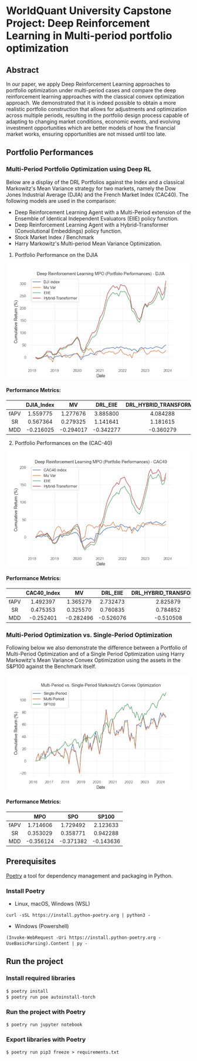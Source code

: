 # WorldQuant University Capstone Project: Deep Reinforcement Learning in Multi-period portfolio optimization

## Abstract
   
In our paper, we apply Deep Reinforcement Learning approaches to portfolio optimization under multi-period cases and compare the deep reinforcement learning approaches with the classical convex optimization approach. We demonstrated that it is indeed possible to obtain a more realistic portfolio construction that allows for adjustments and optimization across multiple periods, resulting in the portfolio design process capable of adapting to changing market conditions, economic events, and evolving investment opportunities which are better models of how the financial market works, ensuring opportunities are not missed until too late.

## Portfolio Performances

### Multi-Period Portfolio Optimization using Deep RL
Below are a display of the DRL Portfolios against the Index and a classical Markowitz's Mean Variance strategy for two markets, namely the Dow Jones Industrial Average (DJIA) and the French Market Index (CAC40). The following models are used in the comparison:
- Deep Reinforcement Learning Agent with a Multi-Period extension of the Ensemble of Identical Independent Evaluators (EIIE) policy function.
- Deep Reinforcement Learning Agent with a Hybrid-Transformer (Convolutional Embeddings) policy function.
- Stock Market Index / Benchmark
- Harry Markowitz's Multi-period Mean Variance Optimization.

1. Portfolio Performance on the DJIA

<img title="DJIA" alt="" src="src/results/portfolio_performances/djia_performances.png">

#### Performance Metrics:

|  | DJIA_Index |	MV | DRL_EIIE | DRL_HYBRID_TRANSFORMER |
| :----: | :----: | :--: | :------: | :-------: |
| fAPV |	1.559775 |	1.277676 | 3.885800 | 4.084288 |
| SR |	0.567364 |	0.279325 | 1.141641 | 1.181615 |
| MDD |	-0.216025 |	-0.294017 | -0.342277 | -0.360279 |


2. Portfolio Performances on the (CAC-40)

<img title="CAC40" alt="" src="src/results/portfolio_performances/cac40_performances.png">

#### Performance Metrics:

|  | CAC40_Index |	MV | DRL_EIIE | DRL_HYBRID_TRANSFORMER |
| :----: | :----: | :--: | :------: | :-------: |
| fAPV |	1.492397 |	1.365279 | 2.732473 | 2.825879 |
| SR |	0.475353 |	0.325570 | 0.760835 | 0.784852 |
| MDD |	-0.252401 |	-0.282496 | -0.526076 | -0.510508 |



### Multi-Period Optimization vs. Single-Period Optimization
Following below we also demonstrate the difference between a Portfolio of Multi-Period Optimization and of a Single Period Optimization using Harry Markowitz's Mean Variance Convex Optimization using the assets in the S&P100 against the Benchmark itself.

<img title="MPO_VS_SPO" alt="" src="src/results/portfolio_performances/mpo_vs_spo.png">

#### Performance Metrics:

|   | MPO | SPO | SP100 |
| :----: | :----: | :--: | :------: | 
| fAPV | 1.714606 |	1.729492 |	2.123633 |
| SR | 0.353029 |	0.358771 |	0.942288 |
| MDD | -0.356124 |	-0.371382 |	-0.143636 |


## Prerequisites

[Poetry](https://python-poetry.org/docs/) a tool for dependency management and packaging in Python.

### Install Poetry

* Linux, macOS, Windows (WSL)

```
curl -sSL https://install.python-poetry.org | python3 -
```

* Windows (Powershell)

```
(Invoke-WebRequest -Uri https://install.python-poetry.org -UseBasicParsing).Content | py -
```

## Run the project

### Install required libraries

```
$ poetry install
$ poetry run poe autoinstall-torch
```

### Run the project with Poetry

```
$ poetry run jupyter notebook
```

### Export libraries with Poetry

```
$ poetry run pip3 freeze > requirements.txt
```